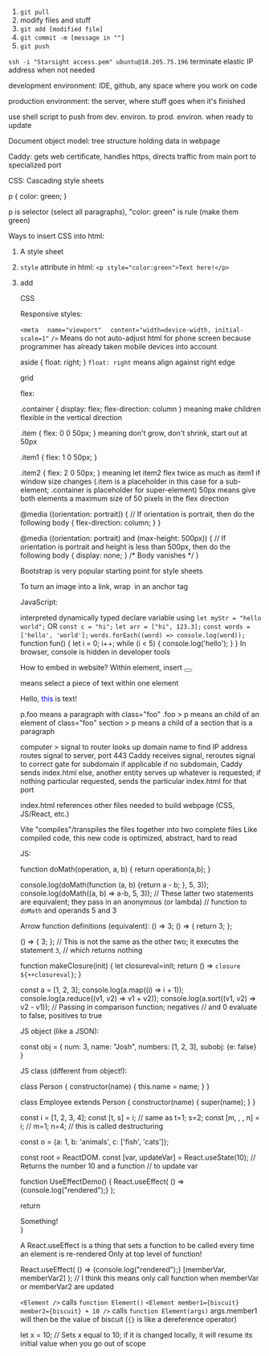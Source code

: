 1. `git pull`
2. modify files and stuff
3. `git add [modified file]`
4. `git commit -m [message in ""]`
5. `git push`


`ssh -i "Starsight access.pem" ubuntu@18.205.75.196`
terminate elastic IP address when not needed

development environment: IDE, github, any space where you work on code

production environment: the server, where stuff goes when it's finished

use shell script to push from dev. environ. to prod. environ. when ready to update

Document object model: tree structure holding data in webpage

Caddy: gets web certificate, handles https, directs traffic from main port to specialized port


CSS: Cascading style sheets

p {
    color: green;
}

p is selector (select all paragraphs), "color: green" is rule (make them green)


Ways to insert CSS into html:
1. A style sheet
<head>
<link rel="stylesheet" href="styles.css" />
</head>

2. `style` attribute in html:
`<p style="color:green">Text here!</p>`

3. add <style> ELEMENT to <head> element in html
<head>
  <style>
    p {
      color: green;
    }
  </style>
</head>
<body>
  <p>CSS</p>
</body>


Responsive styles:

`<meta`
`  name="viewport"`
`  content="width=device-width, initial-scale=1"`
`/>`
Means do not auto-adjust html for phone screen because programmer has already taken mobile devices into account

aside {
    float: right; 
}
`float: right` means align against right edge


grid


flex:

.container {
    display: flex;
    flex-direction: column
}
meaning make children flexible in the vertical direction

.item {
    flex: 0 0 50px;
}
meaning don't grow, don't shrink, start out at 50px

.item1 {
    flex: 1 0 50px;
}

.item2 {
    flex: 2 0 50px;
} 
meaning let item2 flex twice as much as item1 if window size changes
(.item is a placeholder in this case for a sub-element; .container is placeholder for super-element)
50px means give both elements a maximum size of 50 pixels in the flex direction

@media ((orientation: portrait)) { // If orientation is portrait, then do the following
    body {
        flex-direction: column;
    }
}

@media ((orientation: portrait) and (max-height: 500px)) { // If orientation is portrait and height is less than 500px, then do the following
    body {
        display: none;
    } /* Body vanishes */
}


<head>
  <link rel="stylesheet" href="link-to-bootstrap-stylesheet"\>
</head>
Bootstrap is very popular starting point for style sheets


To turn an image into a link, wrap <img></img> in an anchor tag


JavaScript:

interpreted
dynamically typed
declare variable using `let myStr = "hello world";`
OR
`const c = "hi";`
`let arr = ["hi", 123.3];`
`const words = ['hello', 'world'];`
`words.forEach((word) => console.log(word));`
function fun() {
    let i = 0;
    i++;
    while (i < 5) {
        console.log('hello');
    }
}
In browser, console is hidden in developer tools

How to embed in website?
Within <head> element, insert <script src='index.js'></script>
<button onclick="[JS code goes here]"></button>

<span> means select a piece of text within one element
<p>Hello, <span style="color: blue;">this</span> is text!</p>

p.foo means a paragraph with class="foo"
.foo > p means an child of an element of class="foo"
section > p means a child of a section that is a paragraph

computer > signal to router
looks up domain name to find IP address
routes signal to server, port 443
Caddy receives signal, reroutes signal to correct gate for subdomain if applicable
if no subdomain, Caddy sends index.html
else, another entity serves up whatever is requested; if nothing particular requested, sends the particular index.html for that port

index.html references other files needed to build webpage (CSS, JS/React, etc.)

Vite "compiles"/transpiles the files together into two complete files
Like compiled code, this new code is optimized, abstract, hard to read

JS:

function doMath(operation, a, b) {
  return operation(a,b);
}

console.log(doMath(function (a, b) {return a - b; }, 5, 3));
console.log(doMath((a, b) => a-b, 5, 3));
// These latter two statements are equivalent; they pass in an anonymous (or lambda) 
// function to `doMath` and operands 5 and 3

Arrow function definitions (equivalent):
() => 3;
() => { return 3; };


() => { 3; }; // This is not the same as the other two; it executes the statement `3`, 
// which returns nothing

function makeClosure(init) {
  let closureval=init;
  return () => `closure ${++closureval}`;
}

const a = [1, 2, 3];
console.log(a.map((i) => i + 1));
console.log(a.reduce((v1, v2) => v1 + v2));
console.log(a.sort((v1, v2) => v2 - v1)); // Passing in comparison function; negatives
// and 0 evaluate to false, positives to true

JS object (like a JSON): 

const obj = {
  num: 3,
  name: "Josh",
  numbers: [1, 2, 3],
  subobj: {e: false}
}

JS class (different from object!):

class Person {
  constructor(name) {
    this.name = name;
  }
}

class Employee extends Person {
  constructor(name) {
    super(name);
  }
}

const i = [1, 2, 3, 4];
const [t, s] = i; // same as t=1; s=2;
const [m, , , n] = i; // m=1; n=4;
// this is called destructuring

const o = {a: 1, b: 'animals', c: ['fish', 'cats']};

const root = ReactDOM.
const [var, updateVar] = React.useState(10); // Returns the number 10 and a function
// to update var

function UseEffectDemo() {
  React.useEffect(  () => {console.log("rendered");}  );

  return <div>Something!</div>
}

A React.useEffect is a thing that sets a function to be called every time an element is re-rendered
Only at top level of function!

React.useEffect(  () => {console.log("rendered");} [memberVar,  memberVar2] ); 
// I think this means only call function when memberVar or memberVar2 are updated


`<Element />` calls `function Element()`
`<Element member1={biscuit} member2={biscuit} + 10 />` calls `function Element(args)`
args.member1 will then be the value of biscuit (`{}` is like a dereference operator)

let x = 10; // Sets x equal to 10; if it is changed locally, it will resume its initial value when you go out of scope